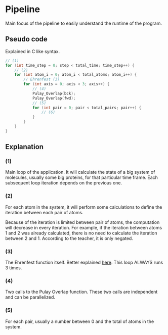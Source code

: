 # Pipeline

Main focus of the pipeline to easily understand the runtime of the program.


## Pseudo code

Explained in C like syntax.
```c
// (1)
for (int time_step = 0; step < total_time; time_step++) {
	// (2)
	for (int atom_i = 0; atom_i < total_atoms; atom_i++) {
		// Ehrenfest (3)
		for (int axis = 0; axis < 3; axis++) {
			// (4)
			Pulay_Overlap(bck);
			Pulay_Overlap(fwd);
			// (5)
			for (int pair = 0; pair < total_pairs; pair++) {
				// (6)
			}
		}
	}
}
```

## Explanation


### (1)

Main loop of the application. It will calculate the state of a big system of molecules, usually some big proteins, for that particular time frame. Each subsequent loop iteration depends on the previous one.

### (2)

For each atom in the system, it will perform some calculations to define the iteration between each pair of atoms.

Because of the iteration is limited between pair of atoms, the computation will decrease in every iteration. For example, if the iteration between atoms 1 and 2 was already calculated, there is no need to calculate the iteration between 2 and 1. According to the teacher, it is only negated.

### (3)

The Ehrenfest function itself. Better explained [here](../procedures/ehrenfest.md). This loop ALWAYS runs 3 times.

### (4)

Two calls to the Pulay Overlap function. These two calls are independent and can be parallelized.

### (5)

For each pair, usually a number between 0 and the total of atoms in the system.
